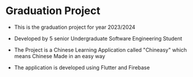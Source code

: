 # Graduation Project

- This is the graduation project for year 2023/2024

- Developed by 5 senior Undergraduate Software Engineering Student

- The Project is a Chinese Learning Application called "Chineasy" which means Chinese Made in an easy way

- The application is developed using Flutter and Firebase
